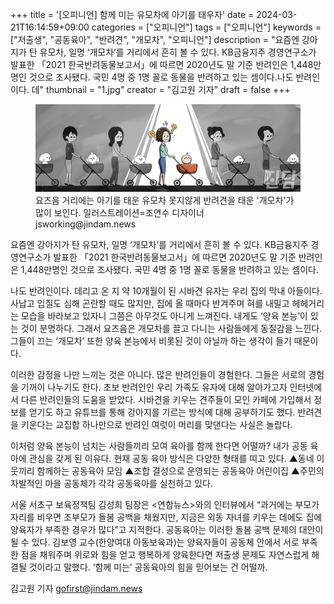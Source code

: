 +++
title = '[오피니언] 함께 미는 유모차에 아기를 태우자'
date = 2024-03-21T16:14:59+09:00
categories = ["오피니언"]
tags = ["오피니언"]
keywords = ["저출생", "공동육아", "반려견", "개모차", "오피니언"]
description = "요즘엔 강아지가 탄 유모차, 일명 ‘개모차’를 거리에서 흔히 볼 수 있다. KB금융지주 경영연구소가 발표한 「2021 한국반려동물보고서」에 따르면 2020년도 말 기준 반려인은 1,448만명인 것으로 조사됐다. 국민 4명 중 1명 꼴로 동물을 반려하고 있는 셈이다.나도 반려인이다. 데"
thumbnail = "1.jpg"
creator = "김고원 기자"
draft = false
+++

<figure>
  <img src="1.jpg" alt="no image" />
  <figcaption>요즈음 거리에는 아기를 태운 유모차 못지않게 반려견을 태운 '개모차'가 많이 보인다. 일러스트레이션=조연수 디자이너 jsworking@jindam.news</figcaption>
</figure>


요즘엔 강아지가 탄 유모차, 일명 ‘개모차’를 거리에서 흔히 볼 수 있다. KB금융지주 경영연구소가 발표한 「2021 한국반려동물보고서」에 따르면 2020년도 말 기준 반려인은 1,448만명인 것으로 조사됐다. 국민 4명 중 1명 꼴로 동물을 반려하고 있는 셈이다.

나도 반려인이다. 데리고 온 지 약 10개월이 된 시바견 유자는 우리 집의 막내 아들이다. 사납고 입질도 심해 곤란할 때도 많지만, 집에 올 때마다 반겨주며 혀를 내밀고 헤헤거리는 모습을 바라보고 있자니 그쯤은 아무것도 아니게 느껴진다. 내게도 ‘양육 본능’이 있는 것이 분명하다. 그래서 요즈음은 개모차를 끌고 다니는 사람들에게 동질감을 느낀다. 그들이 끄는 ‘개모차’ 또한 양육 본능에서 비롯된 것이 아닐까 하는 생각이 들기 때문이다.

이러한 감정을 나만 느끼는 것은 아니다. 많은 반려인들이 경험한다. 그들은 서로의 경험을 기꺼이 나누기도 한다. 초보 반려인인 우리 가족도 유자에 대해 알아가고자 인터넷에서 다른 반려인들의 도움을 받았다. 시바견을 키우는 견주들이 모인 카페에 가입해서 정보를 얻기도 하고 유튜브를 통해 강아지를 기르는 방식에 대해 공부하기도 했다. 반려견을 키운다는 교집합 하나만으로 반려인 여럿이 머리를 맞댄다는 사실은 놀랍다.

이처럼 양육 본능이 넘치는 사람들끼리 모여 육아를 함께 한다면 어떨까? 내가 공동 육아에 관심을 갖게 된 이유다. 현재 공동 육아 방식은 다양한 형태를 띠고 있다. ▲동네 이웃끼리 함께하는 공동육아 모임 ▲조합 결성으로 운영되는 공동육아 어린이집 ▲주민의 자발적인 마을 공동체가 각각 공동육아를 실천하고 있다.

서울 서초구 보육정책팀 김성희 팀장은 <연합뉴스>와의 인터뷰에서 “과거에는 부모가 자리를 비우면 조부모가 돌봄 공백을 채웠지만, 지금은 외동 자녀를 키우는 데에도 집에 양육자가 부족한 경우가 많다”고 지적한다. 공동육아는 이러한 돌봄 공백 문제의 대안이 될 수 있다. 김보영 교수(한양여대 아동보육과)는 양육자들이 공동체 안에서 서로 부족한 점을 채워주며 위로와 힘을 얻고 행복하게 양육한다면 저출생 문제도 자연스럽게 해결될 것이라고 말했다. ‘함께 미는’ 공동육아의 힘을 믿어보는 건 어떨까.

김고원 기자 gofirst@jindam.news


